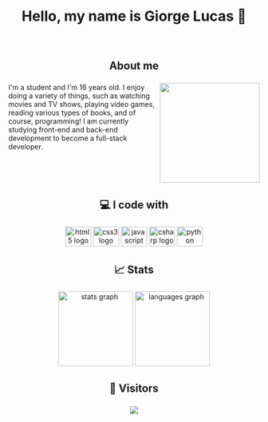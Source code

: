 <h1 align="center">Hello, my name is Giorge Lucas 👋</h1>

###

<br clear="both">

<h2 align="center">About me</h2>

###

<img align="right" height="200" src="https://media.tenor.com/rMxNr07CxSMAAAAM/cat-crazy-cat.gif"  />

###

<p align="left">I'm a student and I'm 16 years old. I enjoy doing a variety of things, such as watching movies and TV shows, playing video games, reading various types of books, and of course, programming! I am currently studying front-end and back-end development to become a full-stack developer.</p>

###

<br clear="both">

<h2 align="center">💻 I code with</h2>

###

<div align="center">
  <img src="https://cdn.jsdelivr.net/gh/devicons/devicon/icons/html5/html5-original.svg" height="40" width="52" alt="html5 logo"  />
  <img src="https://cdn.jsdelivr.net/gh/devicons/devicon/icons/css3/css3-original.svg" height="40" width="52" alt="css3 logo"  />
  <img src="https://cdn.jsdelivr.net/gh/devicons/devicon/icons/javascript/javascript-original.svg" height="40" width="52" alt="javascript logo"  />
  <img src="https://cdn.jsdelivr.net/gh/devicons/devicon/icons/csharp/csharp-original.svg" height="40" width="52" alt="csharp logo"  />
  <img src="https://cdn.jsdelivr.net/gh/devicons/devicon/icons/python/python-original.svg" height="40" width="52" alt="python logo"  />
</div>

###

<h2 align="center">📈 Stats</h2>

###

<div align="center">
  <img src="https://github-readme-stats.vercel.app/api?hide_title=false&hide_rank=false&show_icons=true&include_all_commits=true&count_private=true&disable_animations=false&theme=swift&locale=en&hide_border=true&username=NoNullDev" height="150" alt="stats graph"  />
  <img src="https://github-readme-stats.vercel.app/api/top-langs?locale=en&hide_title=false&layout=compact&card_width=320&langs_count=5&theme=swift&hide_border=true&username=NoNullDev" height="150" alt="languages graph"  />
</div>

###

<h2 align="center">👀 Visitors</h2>

###

<div align="center">
  <img src="https://visitor-badge.laobi.icu/badge?page_id=NoNullDev.NoNullDev&"  />
</div>

###
